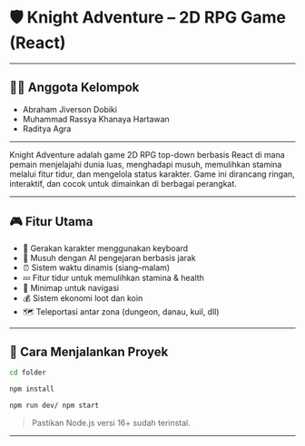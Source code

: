 # 🛡️ Knight Adventure – 2D RPG Game (React)
---

## 👨‍💻 Anggota Kelompok

- Abraham Jiverson Dobiki
- Muhammad Rassya Khanaya Hartawan
- Raditya Agra

---

Knight Adventure adalah game 2D RPG top-down berbasis React di mana pemain menjelajahi dunia luas, menghadapi musuh, memulihkan stamina melalui fitur tidur, dan mengelola status karakter. Game ini dirancang ringan, interaktif, dan cocok untuk dimainkan di berbagai perangkat.

---

## 🎮 Fitur Utama

- 🔄 Gerakan karakter menggunakan keyboard  
- 👾 Musuh dengan AI pengejaran berbasis jarak  
- ⏰ Sistem waktu dinamis (siang–malam)  
- 💤 Fitur tidur untuk memulihkan stamina & health  
- 📍 Minimap untuk navigasi  
- 💰 Sistem ekonomi loot dan koin  
- 🗺️ Teleportasi antar zona (dungeon, danau, kuil, dll)  
---

## 🚀 Cara Menjalankan Proyek

```bash
cd folder
```

```bash
npm install
```

```bash
npm run dev/ npm start
```

> Pastikan Node.js versi 16+ sudah terinstal.

---
